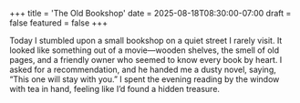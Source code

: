 +++
title = 'The Old Bookshop'
date = 2025-08-18T08:30:00-07:00
draft = false
featured = false
+++

Today I stumbled upon a small bookshop on a quiet street I rarely visit. It looked like something out of a movie—wooden shelves, the smell of old pages, and a friendly owner who seemed to know every book by heart. I asked for a recommendation, and he handed me a dusty novel, saying, “This one will stay with you.” I spent the evening reading by the window with tea in hand, feeling like I’d found a hidden treasure.